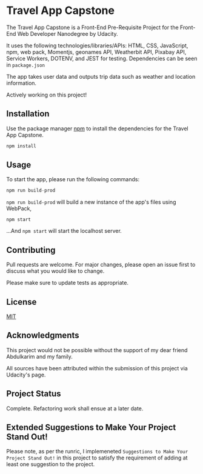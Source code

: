 # Travel App Capstone

The Travel App Capstone is a Front-End Pre-Requisite Project for the Front-End Web Developer Nanodegree by Udacity.

It uses the following technologies/libraries/APIs: HTML, CSS, JavaScript, npm, web pack, Momentjs, geonames API, Weatherbit API, Pixabay API, Service Workers, DOTENV, and JEST for testing.
Dependencies can be seen in `package.json`

The app takes user data and outputs trip data such as weather and location information.

Actively working on this project!

## Installation

Use the package manager [npm](https://www.npmjs.com/) to install the dependencies for the Travel App Capstone.

```bash
npm install
```

## Usage

To start the app, please run the following commands:

```js
npm run build-prod
```

`npm run build-prod` will build a new instance of the app's files using WebPack,

```
npm start
```

...And `npm start` will start the localhost server.

## Contributing

Pull requests are welcome. For major changes, please open an issue first to discuss what you would like to change.

Please make sure to update tests as appropriate.

## License

[MIT](https://choosealicense.com/licenses/mit/)

## Acknowledgments

This project would not be possible without the support of my dear friend Abdulkarim and my family.

All sources have been attributed within the submission of this project via Udacity's page.

## Project Status

Complete. Refactoring work shall ensue at a later date.

## Extended Suggestions to Make Your Project Stand Out!

Please note, as per the runric, I implemeneted `Suggestions to Make Your Project Stand Out!` in this project to satisfy the requirement of adding at least one suggestion to the project.
